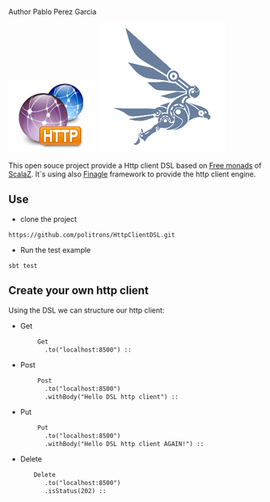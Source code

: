 Author  Pablo Perez Garcia

![My image](src/main/resources/img/http-icon.png) ![My image](src/main/resources/img/finagle.png)


This open souce project provide a Http client DSL based on [Free monads](http://eed3si9n.com/learning-scalaz/Free+Monad.html) of [ScalaZ](https://github.com/scalaz/scalaz).
It´s using also [Finagle](https://twitter.github.io/finagle/) framework to provide the http client engine.

## Use

* clone the project
```
https://github.com/politrons/HttpClientDSL.git

```
* Run the test example
```
sbt test

```

## Create your own http client

Using the DSL we can structure our http client:

* Get

```
        Get
          .to("localhost:8500") ::
```
* Post

```
        Post
          .to("localhost:8500")
          .withBody("Hello DSL http client") ::
```

* Put

```
        Put
          .to("localhost:8500")
          .withBody("Hello DSL http client AGAIN!") ::
```

* Delete

```
       Delete
          .to("localhost:8500")
          .isStatus(202) ::
```







